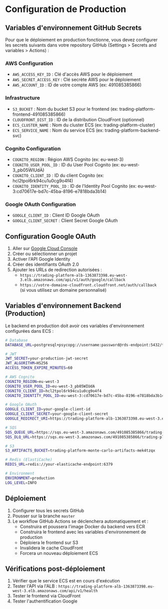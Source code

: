# Configuration de Production

## Variables d'environnement GitHub Secrets

Pour que le déploiement en production fonctionne, vous devez configurer les secrets suivants dans votre repository GitHub (Settings > Secrets and variables > Actions) :

### AWS Configuration
- `AWS_ACCESS_KEY_ID` : Clé d'accès AWS pour le déploiement
- `AWS_SECRET_ACCESS_KEY` : Clé secrète AWS pour le déploiement
- `AWS_ACCOUNT_ID` : ID de votre compte AWS (ex: 491085385866)

### Infrastructure
- `S3_BUCKET` : Nom du bucket S3 pour le frontend (ex: trading-platform-frontend-491085385866)
- `CLOUDFRONT_DIST_ID` : ID de la distribution CloudFront (optionnel)
- `ECS_CLUSTER_NAME` : Nom du cluster ECS (ex: trading-platform-cluster)
- `ECS_SERVICE_NAME` : Nom du service ECS (ex: trading-platform-backend-svc)

### Cognito Configuration
- `COGNITO_REGION` : Région AWS Cognito (ex: eu-west-3)
- `COGNITO_USER_POOL_ID` : ID du User Pool Cognito (ex: eu-west-3_pb05WIUdA)
- `COGNITO_CLIENT_ID` : ID du client Cognito (ex: hcl2tpol6rk94cu1u0cg9o4f4)
- `COGNITO_IDENTITY_POOL_ID` : ID de l'Identity Pool Cognito (ex: eu-west-3:cd70617e-bd7c-45ba-8196-e7818bda3b14)

### Google OAuth Configuration
- `GOOGLE_CLIENT_ID` : Client ID Google OAuth
- `GOOGLE_CLIENT_SECRET` : Client Secret Google OAuth

## Configuration Google OAuth

1. Aller sur [Google Cloud Console](https://console.cloud.google.com/)
2. Créer ou sélectionner un projet
3. Activer l'API Google Identity
4. Créer des identifiants OAuth 2.0
5. Ajouter les URLs de redirection autorisées :
   - `https://trading-platform-alb-1363873398.eu-west-3.elb.amazonaws.com/api/v1/auth/google/callback`
   - `https://votre-domaine-cloudfront.cloudfront.net/auth/callback` (si vous utilisez un domaine personnalisé)

## Variables d'environnement Backend (Production)

Le backend en production doit avoir ces variables d'environnement configurées dans ECS :

```bash
# Database
DATABASE_URL=postgresql+psycopg://username:password@rds-endpoint:5432/trading_db

# JWT
JWT_SECRET=your-production-jwt-secret
JWT_ALGORITHM=HS256
ACCESS_TOKEN_EXPIRE_MINUTES=60

# AWS Cognito
COGNITO_REGION=eu-west-3
COGNITO_USER_POOL_ID=eu-west-3_pb05WIUdA
COGNITO_CLIENT_ID=hcl2tpol6rk94cu1u0cg9o4f4
COGNITO_IDENTITY_POOL_ID=eu-west-3:cd70617e-bd7c-45ba-8196-e7818bda3b14

# Google OAuth
GOOGLE_CLIENT_ID=your-google-client-id
GOOGLE_CLIENT_SECRET=your-google-client-secret
GOOGLE_REDIRECT_URI=https://trading-platform-alb-1363873398.eu-west-3.elb.amazonaws.com/api/v1/auth/google/callback

# SQS
SQS_QUEUE_URL=https://sqs.eu-west-3.amazonaws.com/491085385866/trading-platform-monte-carlo-jobs
SQS_DLQ_URL=https://sqs.eu-west-3.amazonaws.com/491085385866/trading-platform-monte-carlo-jobs-dlq

# S3
S3_ARTIFACTS_BUCKET=trading-platform-monte-carlo-artifacts-mek4tzqx

# Redis (ElastiCache)
REDIS_URL=redis://your-elasticache-endpoint:6379

# Environment
ENVIRONMENT=production
LOG_LEVEL=INFO
```

## Déploiement

1. Configurer tous les secrets GitHub
2. Pousser sur la branche `master`
3. Le workflow GitHub Actions se déclenchera automatiquement et :
   - Construira et poussera l'image Docker du backend vers ECR
   - Construira le frontend avec les variables d'environnement de production
   - Déploiera le frontend sur S3
   - Invalidera le cache CloudFront
   - Forcera un nouveau déploiement ECS

## Vérifications post-déploiement

1. Vérifier que le service ECS est en cours d'exécution
2. Tester l'API via l'ALB : `https://trading-platform-alb-1363873398.eu-west-3.elb.amazonaws.com/api/v1/health`
3. Tester le frontend via CloudFront
4. Tester l'authentification Google